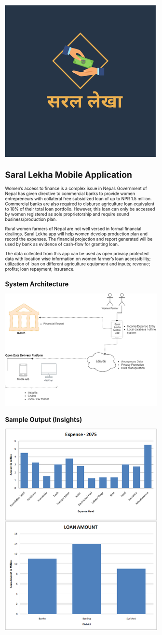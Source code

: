 ![Image of Saral Lekha App](/assets/saral_lekha_logo.png)

# Saral Lekha Mobile Application
Women’s access to finance is a complex issue in Nepal. Government of Nepal has given directive to commercial banks to provide women entrepreneurs with collateral free subsidized loan of up to NPR 1.5 million. Commercial banks are also required to disburse agriculture loan equivalent to 10% of their total loan portfolio. However, this loan can only be accessed by women registered as sole proprietorship and require sound business/production plan.

Rural women farmers of Nepal are not well versed in formal financial dealings. Saral Lekha app will help women develop production plan and record the expenses. The financial projection and report generated will be used by bank as evidence of cash-flow for granting loan.

The data collected from this app can be used as open privacy protected data with location wise information on women farmer’s loan accessibility; utilization of loan on different agriculture equipment and inputs; revenue; profits; loan repayment; insurance.

## System Architecture
![Image of Saral Lekha App](/assets/FinancialApp-System.png)

## Sample Output (Insights)
![Image of Expense](/assets/expense.png)
![Image of Loan Amount](/assets/loanAmount.png)
